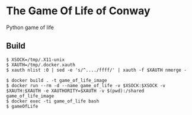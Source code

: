 The Game Of Life of Conway
========

Python game of life


Build
-----

    $ XSOCK=/tmp/.X11-unix
    $ XAUTH=/tmp/.docker.xauth
    $ xauth nlist :0 | sed -e 's/^..../ffff/' | xauth -f $XAUTH nmerge -

    $ docker build . -t game_of_life_image
    $ docker run --rm -d --name game_of_life -v $XSOCK:$XSOCK -v $XAUTH:$XAUTH -e XAUTHORITY=$XAUTH -v $(pwd):/shared game_of_life_image
    $ docker exec -ti game_of_life bash
    $ gameOfLife
